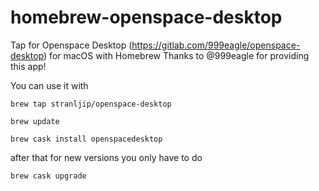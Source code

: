 # homebrew-openspace-desktop
Tap for Openspace Desktop (https://gitlab.com/999eagle/openspace-desktop) for macOS with Homebrew
Thanks to @999eagle for providing this app!

You can use it with

`brew tap stranljip/openspace-desktop`

`brew update`

`brew cask install openspacedesktop`

after that for new versions you only have to do

`brew cask upgrade`
